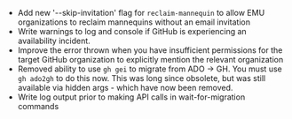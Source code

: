 - Add new '--skip-invitation' flag for `reclaim-mannequin` to allow EMU organizations to reclaim mannequins without an email invitation
- Write warnings to log and console if GitHub is experiencing an availability incident.
- Improve the error thrown when you have insufficient permissions for the target GitHub organization to explicitly mention the relevant organization
- Removed ability to use `gh gei` to migrate from ADO -> GH. You must use `gh ado2gh` to do this now. This was long since obsolete, but was still available via hidden args - which have now been removed.
- Write log output prior to making API calls in wait-for-migration commands
